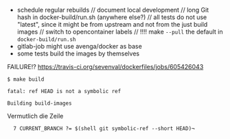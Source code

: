 * schedule regular rebuilds
// document local development
// long Git hash in docker-build/run.sh (anywhere else?)
// all tests do not use "latest", since it might be from upstream and not from
  the just build images
// switch to opencontainer labels
// !!!! make `--pull` the default in `docker-build/run.sh`
* gitlab-job might use avenga/docker as base
* some tests build the images by themselves


FAILURE!?
https://travis-ci.org/sevenval/dockerfiles/jobs/605426043
```
$ make build

fatal: ref HEAD is not a symbolic ref

Building build-images
```
Vermutlich die Zeile
```
  7 CURRENT_BRANCH ?= $(shell git symbolic-ref --short HEAD)¬
```
